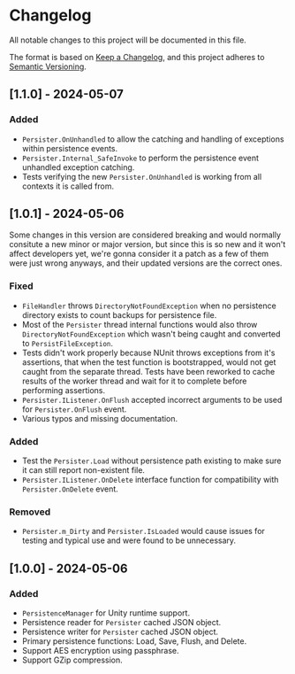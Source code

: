 # Changelog

All notable changes to this project will be documented in this file.

The format is based on [Keep a Changelog](https://keepachangelog.com/en/1.1.0/),
and this project adheres to [Semantic Versioning](https://semver.org/spec/v2.0.0.html).

## [1.1.0] - 2024-05-07

### Added

- `Persister.OnUnhandled` to allow the catching and handling of exceptions within persistence events.
- `Persister.Internal_SafeInvoke` to perform the persistence event unhandled exception catching.
- Tests verifying the new `Persister.OnUnhandled` is working from all contexts it is called from.

## [1.0.1] - 2024-05-06

Some changes in this version are considered breaking and would normally consitute a new minor or major version, but since this is so new and it won't affect developers yet, we're gonna consider it a patch as a few of them were just wrong anyways, and their updated versions are the correct ones.

### Fixed

- `FileHandler` throws `DirectoryNotFoundException` when no persistence directory exists to count backups for persistence file.
- Most of the `Persister` thread internal functions would also throw `DirectoryNotFoundException` which wasn't being caught and converted to `PersistFileException`.
- Tests didn't work properly because NUnit throws exceptions from it's assertions, that when the test function is bootstrapped, would not get caught from the separate thread. Tests have been reworked to cache results of the worker thread and wait for it to complete before performing assertions.
- `Persister.IListener.OnFlush` accepted incorrect arguments to be used for `Persister.OnFlush` event.
- Various typos and missing documentation.

### Added

- Test the `Persister.Load` without persistence path existing to make sure it can still report non-existent file.
- `Persister.IListener.OnDelete` interface function for compatibility with `Persister.OnDelete` event.

### Removed

- `Persister.m_Dirty` and `Persister.IsLoaded` would cause issues for testing and typical use and were found to be unnecessary.

## [1.0.0] - 2024-05-06

### Added

- `PersistenceManager` for Unity runtime support.
- Persistence reader for `Persister` cached JSON object.
- Persistence writer for `Persister` cached JSON object.
- Primary persistence functions: Load, Save, Flush, and Delete.
- Support AES encryption using passphrase.
- Support GZip compression.
